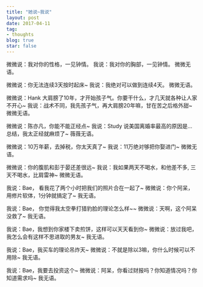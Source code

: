 ```yaml
---
title: "她说~我说"
layout: post
date: 2017-04-11
tag:
- thoughts
blog: true
star: false
---
```


微微说：我对你的性格，一见钟情。
我说：我对你的胸部，一见钟情。
微微无语。

微微说：你无法连续3天按时起床~
我说：我绝对可以做到连续4天。
微微无语。

微微说：Hank 大肩膀了10年，才开始孩子气。你要干什么，才几天就各种让人家不开心~
我说：战术不同，我先孩子气，再大肩膀20年嘛，甘在苦之后格外甜~
微微无语。

微微说：陈亦凡，你能不能正经点~
我说：Study 说美国离婚率最高的原因是... 总结，我太正经就麻烦了~
薇薇无语。

微微说：10万年薪，去掉税，你太天真了~
我说：11万绝对够把你娶进门~
微微无语。

微微说：你的腹肌和彭于晏还差很远~
我说：我如果两天不喝水，和他差不多, 三天不喝水，比肩雷神~
微微无语。


我说：Bae， 看我花了两个小时把我们的照片合在一起了~
微微说：你个阿呆，用修片软体，1分钟就搞定了~
我无语。


我说：Bae， 你觉得我太空拳打猎豹脸的理论怎么样~~
微微说：天啊，这个阿呆没救了~
我无语。

我说：Bae，我想到你家楼下卖煎饼，这样可以天天看到你~
微微说：放过我吧，我怎么会有这样不思进取的男友~
我无语。

我说：Bae，我买车的理论吊炸天~
微微说：不就是除以3嘛，你什么时候可以不用除~
我无语。

我说：Bae，我要去投资这个~
微微说：阿呆，你看过财报吗？你知道情况吗？你知道需求吗~
我无语。
